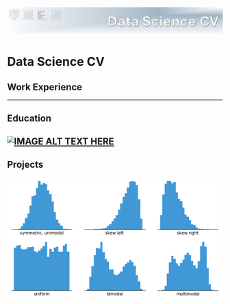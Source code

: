 ![Header](assets/Header.png) 

# Data Science CV

## Work Experience
---
## Education
[![IMAGE ALT TEXT HERE]()](https://www.youtube.com/watch?v=dQw4w9WgXcQ)
---
## Projects
![Histogram](assets/histogram-example-2.png) 
